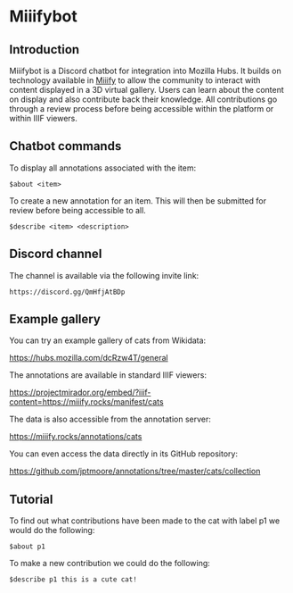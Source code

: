 # Miiifybot

## Introduction

Miiifybot is a Discord chatbot for integration into Mozilla Hubs. It builds on technology available in [Miiify](https://github.com/nationalarchives/miiify) to allow the community to interact with content displayed in a 3D virtual gallery. Users can learn about the content on display and also contribute back their knowledge. All contributions go through a review process before being accessible within the platform or within IIIF viewers.

## Chatbot commands

To display all annotations associated with the item:
```
$about <item>
```

To create a new annotation for an item. This will then be submitted for review before being accessible to all.
```
$describe <item> <description>
```

## Discord channel

The channel is available via the following invite link:
```
https://discord.gg/QmHfjAtBDp
```

## Example gallery

You can try an example gallery of cats from Wikidata:

https://hubs.mozilla.com/dcRzw4T/general

The annotations are available in standard IIIF viewers:

https://projectmirador.org/embed/?iiif-content=https://miiify.rocks/manifest/cats

The data is also accessible from the annotation server:

https://miiify.rocks/annotations/cats

You can even access the data directly in its GitHub repository:

https://github.com/jptmoore/annotations/tree/master/cats/collection

## Tutorial

To find out what contributions have been made to the cat with label p1 we would do the following:
```
$about p1
```

To make a new contribution we could do the following:
```
$describe p1 this is a cute cat!
```